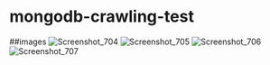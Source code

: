# mongodb-crawling-test

##images
![Screenshot_704](https://user-images.githubusercontent.com/97710913/167832466-a9997970-58e5-4bc9-bd25-d1e26288c7c9.png)
![Screenshot_705](https://user-images.githubusercontent.com/97710913/167832494-74fb5625-f839-496d-acda-110584f53d5d.png)
![Screenshot_706](https://user-images.githubusercontent.com/97710913/167832507-42fc8fa5-44fa-41f6-8e76-0db5d8a4ede7.png)
![Screenshot_707](https://user-images.githubusercontent.com/97710913/167832512-c9042429-88fd-4553-893f-f2e3a0d18754.png)

